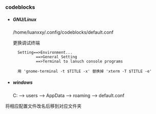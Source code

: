 ### codeblocks

- ##### GNU/Linux

    /home/luanxxy/.config/codeblocks/default.conf

    更换调试终端

        Setting==>Environment...
                ==>General Setting
                ==>Terminal to lanuch console programs

        用 'gnome-terminal -t $TITLE -x' 替换掉 'xterm -T $TITLE -e'

- ##### windows

    C: --> users --> AppData --> roaming --> default.conf

将相应配置文件改名后移到对应文件夹

